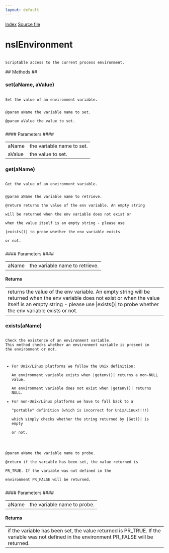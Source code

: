 ```yaml
---
layout: default
---
```

<div id='links'><a href="../index.html">Index</a>
<a href="http://dxr.mozilla.org/mozilla-central/source/xpcom/threads/nsIEnvironment.idl">Source file</a>
</div>

# nsIEnvironment #
<code>  
Scriptable access to the current process environment.  
  
  
</code>
## Methods ##

### set(aName, aValue) ###
<code>  
Set the value of an environment variable.  
  
@param aName   the variable name to set.  
@param aValue  the value to set.  
  
</code>
#### Parameters ####

<table>

<tr>
<td>aName</td>
<td>the variable name to set.  
</td>
</tr>

<tr>
<td>aValue</td>
<td>the value to set.  
</td>
</tr>

</table>

### get(aName) ###
<code>  
Get the value of an environment variable.  
  
@param aName   the variable name to retrieve.  
@return        returns the value of the env variable. An empty string  
               will be returned when the env variable does not exist or  
               when the value itself is an empty string - please use  
               |exists()| to probe whether the env variable exists  
               or not.  
  
</code>
#### Parameters ####

<table>

<tr>
<td>aName</td>
<td>the variable name to retrieve.  
</td>
</tr>

</table>

#### Returns ####

<table>

<tr>
<td>returns the value of the env variable. An empty string  
               will be returned when the env variable does not exist or  
               when the value itself is an empty string - please use  
               |exists()| to probe whether the env variable exists  
               or not.  
</td>
</tr>

</table>

### exists(aName) ###
<code>  
Check the existence of an environment variable.  
This method checks whether an environment variable is present in  
the environment or not.  
  
- For Unix/Linux platforms we follow the Unix definition:  
An environment variable exists when |getenv()| returns a non-NULL value.  
An environment variable does not exist when |getenv()| returns NULL.  
- For non-Unix/Linux platforms we have to fall back to a   
"portable" definition (which is incorrect for Unix/Linux!!!!)  
which simply checks whether the string returned by |Get()| is empty  
or not.  
  
@param aName   the variable name to probe.  
@return        if the variable has been set, the value returned is  
               PR_TRUE. If the variable was not defined in the  
               environment PR_FALSE will be returned.  
  
</code>
#### Parameters ####

<table>

<tr>
<td>aName</td>
<td>the variable name to probe.  
</td>
</tr>

</table>

#### Returns ####

<table>

<tr>
<td>if the variable has been set, the value returned is  
               PR_TRUE. If the variable was not defined in the  
               environment PR_FALSE will be returned.  
</td>
</tr>

</table>
